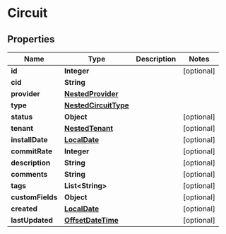 # Circuit

## Properties
Name | Type | Description | Notes
------------ | ------------- | ------------- | -------------
**id** | **Integer** |  |  [optional]
**cid** | **String** |  | 
**provider** | [**NestedProvider**](NestedProvider.md) |  | 
**type** | [**NestedCircuitType**](NestedCircuitType.md) |  | 
**status** | **Object** |  |  [optional]
**tenant** | [**NestedTenant**](NestedTenant.md) |  |  [optional]
**installDate** | [**LocalDate**](LocalDate.md) |  |  [optional]
**commitRate** | **Integer** |  |  [optional]
**description** | **String** |  |  [optional]
**comments** | **String** |  |  [optional]
**tags** | **List&lt;String&gt;** |  |  [optional]
**customFields** | **Object** |  |  [optional]
**created** | [**LocalDate**](LocalDate.md) |  |  [optional]
**lastUpdated** | [**OffsetDateTime**](OffsetDateTime.md) |  |  [optional]
